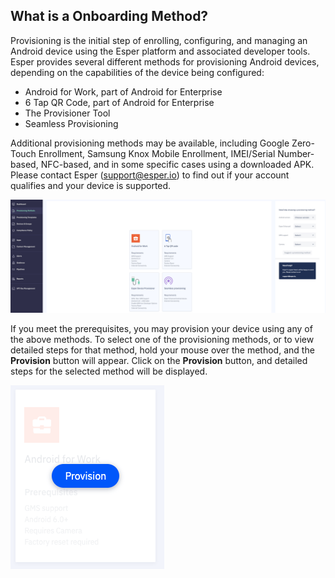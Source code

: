 
## What is a Onboarding Method?

Provisioning is the initial step of enrolling, configuring, and managing an Android device using the Esper platform and associated developer tools. Esper provides several different methods for provisioning Android devices, depending on the capabilities of the device being configured:

-   Android for Work, part of Android for Enterprise
-   6 Tap QR Code, part of Android for Enterprise
-   The Provisioner Tool
-   Seamless Provisioning
    

Additional provisioning methods may be available, including Google Zero-Touch Enrollment, Samsung Knox Mobile Enrollment, IMEI/Serial Number-based, NFC-based, and in some specific cases using a downloaded APK. Please contact Esper ([support@esper.io](mailto:support@esper.io)) to find out if your account qualifies and your device is supported.

![provisioning methods](./images/ProvisioningMethod_MainPage.png)

If you meet the prerequisites, you may provision your device using any of the above methods. To select one of the provisioning methods, or to view detailed steps for that method, hold your mouse over the method, and the **Provision** button will appear. Click on the **Provision** button, and detailed steps for the selected method will be displayed.



![provision](./images/provision_tile.png)

